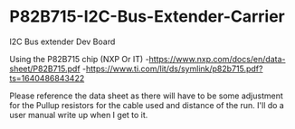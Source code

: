 # P82B715-I2C-Bus-Extender-Carrier
I2C Bus extender Dev Board

Using the P82B715 chip (NXP Or IT) 
-https://www.nxp.com/docs/en/data-sheet/P82B715.pdf
-https://www.ti.com/lit/ds/symlink/p82b715.pdf?ts=1640486843422

Please reference the data sheet as there will have to be some adjustment for the Pullup resistors for the cable used and distance of the run. I'll do a user manual write up when I get to it. 
